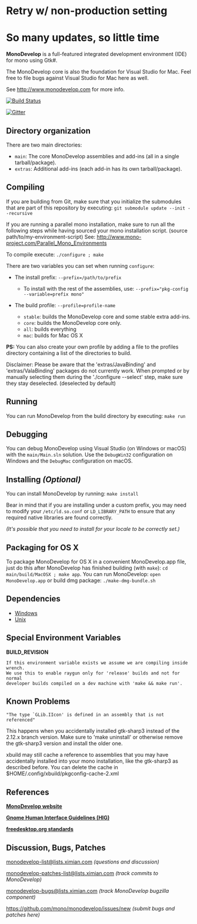 # Retry w/ non-production setting
# So many updates, so little time

**MonoDevelop** is a full-featured integrated development environment (IDE) for mono using Gtk#.

The MonoDevelop core is also the foundation for Visual Studio for Mac.
Feel free to file bugs against Visual Studio for Mac here as well.

See http://www.monodevelop.com for more info.

[![Build Status](http://jenkins.mono-project.com/job/test-monodevelop-mainline/badge/icon)](http://jenkins.mono-project.com/job/test-monodevelop-mainline/)

[![Gitter](https://badges.gitter.im/Join%20Chat.svg)](https://gitter.im/mono/monodevelop?utm_source=badge&utm_medium=badge&utm_campaign=pr-badge&utm_content=badge)

Directory organization
----------------------

There are two main directories:

 * `main`: The core MonoDevelop assemblies and add-ins (all in a single
    tarball/package).
 * `extras`: Additional add-ins (each add-in has its own
    tarball/package).

Compiling
---------

If you are building from Git, make sure that you initialize the submodules
that are part of this repository by executing:
`git submodule update --init --recursive`

If you are running a parallel mono installation, make sure to run all the following steps
while having sourced your mono installation script. (source path/to/my-environment-script)
See: http://www.mono-project.com/Parallel_Mono_Environments

To compile execute:
`./configure ; make`

There are two variables you can set when running `configure`:

* The install prefix: `--prefix=/path/to/prefix`

  * To install with the rest of the assemblies, use:
  `--prefix="pkg-config --variable=prefix mono"`

* The build profile: `--profile=profile-name`

  * `stable`: builds the MonoDevelop core and some stable extra add-ins.
  * `core`: builds the MonoDevelop core only.
  * `all`: builds everything
  * `mac`: builds for Mac OS X

**PS:** You can also create your own profile by adding a file to the profiles directory containing a list of the directories to build.

Disclaimer: Please be aware that the 'extras/JavaBinding' and 'extras/ValaBinding' packages do not currently work. When prompted or by manually selecting them during the './configure --select' step, make sure they stay deselected. (deselected by default)

Running
-------

You can run MonoDevelop from the build directory by executing:
`make run`

Debugging
---------

You can debug MonoDevelop using Visual Studio (on Windows or macOS) with the
`main/Main.sln` solution. Use the `DebugWin32` configuration on Windows and the
`DebugMac` configuration on macOS.

Installing *(Optional)*
----------

You can install MonoDevelop by running:
`make install`

Bear in mind that if you are installing under a custom prefix, you may need to modify your `/etc/ld.so.conf` or `LD_LIBRARY_PATH` to ensure that any required native libraries are found correctly.

*(It's possible that you need to install for your locale to be
correctly set.)*

Packaging for OS X
-----------------

To package MonoDevelop for OS X in a convenient MonoDevelop.app
file, just do this after MonoDevelop has finished building (with
`make`): `cd main/build/MacOSX ; make app`.
You can run MonoDevelop: `open MonoDevelop.app` or build dmg package: `./make-dmg-bundle.sh`

Dependencies
------------

- [Windows](https://github.com/mono/md-website/blob/gh-pages/developers/building-monodevelop.md#prerequisites-and-source)
- [Unix](http://www.monodevelop.com/developers/building-monodevelop/#linux)

Special Environment Variables
-----------------------------

**BUILD_REVISION**

	If this environment variable exists we assume we are compiling inside wrench.
	We use this to enable raygun only for 'release' builds and not for normal
	developer builds compiled on a dev machine with 'make && make run'.


Known Problems
-----------------------------

```
"The type `GLib.IIcon' is defined in an assembly that is not referenced"
```

This happens when you accidentally installed gtk-sharp3 instead of the 2.12.x branch version.
Make sure to 'make uninstall' or otherwise remove the gtk-sharp3 version and install the older one.

xbuild may still cache a reference to assemblies that you may have accidentally installed into your mono installation,
like the gtk-sharp3 as described before. You can delete the cache in $HOME/.config/xbuild/pkgconfig-cache-2.xml



References
----------

**[MonoDevelop website](http://www.monodevelop.com)**

**[Gnome Human Interface Guidelines (HIG)](https://developer.gnome.org/hig/stable/)**

**[freedesktop.org standards](http://freedesktop.org/Standards/)**

Discussion, Bugs, Patches
-------------------------

monodevelop-list@lists.ximian.com *(questions and discussion)*

monodevelop-patches-list@lists.ximian.com *(track commits to MonoDevelop)*

monodevelop-bugs@lists.ximian.com *(track MonoDevelop bugzilla component)*

https://github.com/mono/monodevelop/issues/new *(submit bugs and patches here)*

